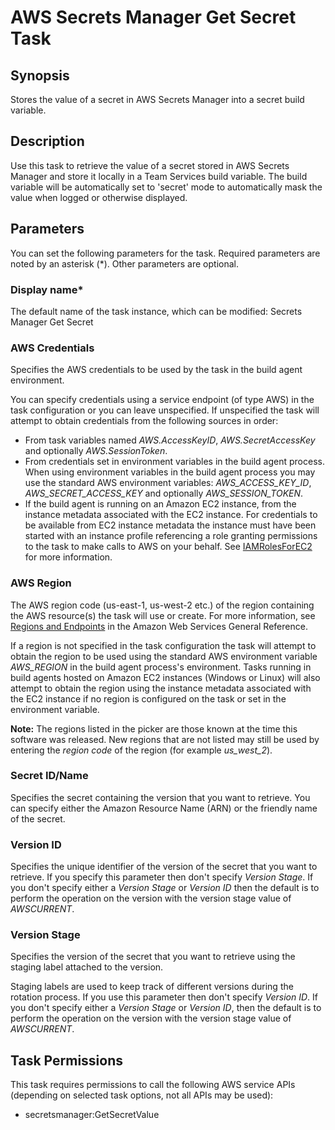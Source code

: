 # AWS Secrets Manager Get Secret Task<a name="secretsmanager-getsecret"></a>

## Synopsis<a name="synopsis"></a>

Stores the value of a secret in AWS Secrets Manager into a secret build variable\.

## Description<a name="description"></a>

Use this task to retrieve the value of a secret stored in AWS Secrets Manager and store it locally in a Team Services build variable\. The build variable will be automatically set to 'secret' mode to automatically mask the value when logged or otherwise displayed\.

## Parameters<a name="parameters"></a>

You can set the following parameters for the task\. Required parameters are noted by an asterisk \(\*\)\. Other parameters are optional\.

### Display name\*<a name="display-name"></a>

The default name of the task instance, which can be modified: Secrets Manager Get Secret

### AWS Credentials<a name="aws-credentials"></a>

Specifies the AWS credentials to be used by the task in the build agent environment\.

You can specify credentials using a service endpoint \(of type AWS\) in the task configuration or you can leave unspecified\. If unspecified the task will attempt to obtain credentials from the following sources in order:
+ From task variables named *AWS\.AccessKeyID*, *AWS\.SecretAccessKey* and optionally *AWS\.SessionToken*\.
+ From credentials set in environment variables in the build agent process\. When using environment variables in the build agent process you may use the standard AWS environment variables: *AWS\_ACCESS\_KEY\_ID*, *AWS\_SECRET\_ACCESS\_KEY* and optionally *AWS\_SESSION\_TOKEN*\.
+ If the build agent is running on an Amazon EC2 instance, from the instance metadata associated with the EC2 instance\. For credentials to be available from EC2 instance metadata the instance must have been started with an instance profile referencing a role granting permissions to the task to make calls to AWS on your behalf\. See [IAMRolesForEC2](https://docs.aws.amazon.com/IAM/latest/UserGuide/id_roles_use_switch-role-ec2.html) for more information\.

### AWS Region<a name="aws-region"></a>

The AWS region code \(us\-east\-1, us\-west\-2 etc\.\) of the region containing the AWS resource\(s\) the task will use or create\. For more information, see [Regions and Endpoints](https://docs.aws.amazon.com/general/latest/gr/rande.html) in the Amazon Web Services General Reference\.

If a region is not specified in the task configuration the task will attempt to obtain the region to be used using the standard AWS environment variable *AWS\_REGION* in the build agent process's environment\. Tasks running in build agents hosted on Amazon EC2 instances \(Windows or Linux\) will also attempt to obtain the region using the instance metadata associated with the EC2 instance if no region is configured on the task or set in the environment variable\.

 **Note:** The regions listed in the picker are those known at the time this software was released\. New regions that are not listed may still be used by entering the *region code* of the region \(for example *us\_west\_2*\)\.

### Secret ID/Name<a name="secret-id-name"></a>

Specifies the secret containing the version that you want to retrieve\. You can specify either the Amazon Resource Name \(ARN\) or the friendly name of the secret\.

### Version ID<a name="version-id"></a>

Specifies the unique identifier of the version of the secret that you want to retrieve\. If you specify this parameter then don't specify *Version Stage*\. If you don't specify either a *Version Stage* or *Version ID* then the default is to perform the operation on the version with the version stage value of *AWSCURRENT*\.

### Version Stage<a name="version-stage"></a>

Specifies the version of the secret that you want to retrieve using the staging label attached to the version\.

Staging labels are used to keep track of different versions during the rotation process\. If you use this parameter then don't specify *Version ID*\. If you don't specify either a *Version Stage* or *Version ID*, then the default is to perform the operation on the version with the version stage value of *AWSCURRENT*\.

## Task Permissions<a name="task-permissions"></a>

This task requires permissions to call the following AWS service APIs \(depending on selected task options, not all APIs may be used\):
+ secretsmanager:GetSecretValue